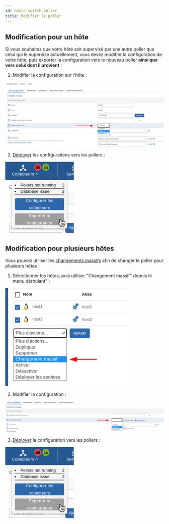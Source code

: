 ```yaml
---
id: hosts-switch-poller
title: Modifier le poller
---
```


## Modification pour un hôte

Si vous souhaitez que votre hôte soit supervisé par une autre poller que celui qui le supervise actuellement, vous devez modifier la configuration de votre hôte, puis exporter la configuration vers le nouveau poller **ainsi que vers celui dont il provient** :

1. Modifier la configuration sur l'hôte :

![image](../../assets/configuration/switch_poller.png)

2. [Déployer](../monitoring-servers/deploying-a-configuration.md) les configurations vers les pollers :

![image](../../assets/configuration/export_conf_button.png)

## Modification pour plusieurs hôtes

Vous pouvez utiliser les [changements massifs](../generic-actions.md#changement-massif) afin de changer le poller pour plusieurs hôtes :

1. Sélectionner les hôtes, puis utiliser "Changement massif" depuis le menu déroulant" :

![image](../../assets/configuration/massive_change_button.png)

2. Modifier la configuration :

![image](../../assets/configuration/massive_change_host_conf.png)

3. [Déployer](../monitoring-servers/deploying-a-configuration.md) la configuration vers les pollers :

![image](../../assets/configuration/export_conf_button.png)

